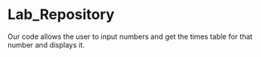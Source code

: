# Lab_Repository
Our code allows the user to input numbers and get the times table for that number and displays it.